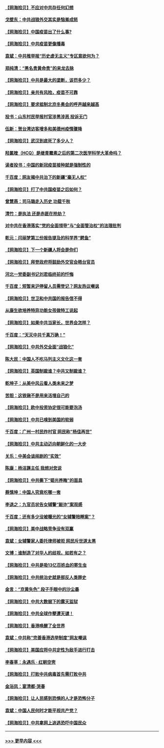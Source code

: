 #### [【网海拾贝】不应对中共存任何幻想](../pages/nsc993/n12881460.md?t=04160852) 
#### [戈壁东：中共战狼外交其实是恼羞成怒](../pages/nsc993/n12880392.md?t=04160852) 
#### [【网海拾贝】中国疫苗出了什么事?](../pages/nsc993/n12879124.md?t=04160852) 
#### [【网海拾贝】中共疫苗更像播毒](../pages/nsc993/n12876631.md?t=04160852) 
#### [袁斌：中共推举报“历史虚无主义”专区意欲何为？](../pages/nsc993/n12876530.md?t=04160852) 
#### [郑纯清：“黑名贵黄命贵”的来龙去脉](../pages/nsc993/n12875589.md?t=04160852) 
#### [【网海拾贝】中共是最大的垄断，该罚多少？](../pages/nsc993/n12874006.md?t=04160852) 
#### [【网海拾贝】亲共有风险，疫苗不可靠](../pages/nsc993/n12872224.md?t=04160852) 
#### [【网海拾贝】要求抵制北京冬奥会的呼声越来越高](../pages/nsc993/n12868962.md?t=04160852) 
#### [投书：山东村民举报村官涉黑涉恶 投诉无门](../pages/nsc993/n12869726.md?t=04160852) 
#### [伍新：贺台湾访客增多和美德州疫情骤降](../pages/nsc993/n12865651.md?t=04160852) 
#### [【网海拾贝】武汉到底死了多少人？](../pages/nsc993/n12863707.md?t=04160852) 
#### [羟氯喹（HCQ）是继青霉素之后的第二次医学科学大革命吗？](../pages/nsc993/n12638564.md?t=04160852) 
#### [读者投书：中国的新冠疫苗接种就是强制性的](../pages/nsc993/n12859932.md?t=04160852) 
#### [千百度：网友揭中共治下的新疆“毫无人权”](../pages/nsc993/n12858385.md?t=04160852) 
#### [【网海拾贝】打了中共国疫苗之后如何？](../pages/nsc993/n12857866.md?t=04160852) 
#### [曾慧燕：司马璐走入历史 功载千秋](../pages/nsc993/n12856996.md?t=04160852) 
#### [清竹：是执法 还是赤匪在抢劫？](../pages/nsc993/n12856952.md?t=04160852) 
#### [对中共在香港落实“党的全面领导”与“全面管治权”的法理批判](../pages/nsc993/n12856929.md?t=04160852) 
#### [乾元：闫丽梦第三份报告提及的科学界“鳄鱼”](../pages/nsc993/n12855985.md?t=04160852) 
#### [【网海拾贝】下一个新疆人将会是你们](../pages/nsc993/n12855864.md?t=04160852) 
#### [【网海拾贝】拜登政府将鼓励外交官会晤台官员](../pages/nsc993/n12853615.md?t=04160852) 
#### [河北一党委副书记刘君临终前的忏悔](../pages/nsc993/n12849420.md?t=04160852) 
#### [千百度：短暂来沪停留人员需登记？网友热议嘲讽](../pages/nsc993/n12853497.md?t=04160852) 
#### [【网海拾贝】世卫和中共国的报告信不得](../pages/nsc993/n12850902.md?t=04160852) 
#### [从康生欲培养特异功能女孩做特工说起](../pages/nsc993/n12849289.md?t=04160852) 
#### [【网海拾贝】如果中共当家长，世界会怎样？](../pages/nsc993/n12848436.md?t=04160852) 
#### [千百度：“天灭中共千真万确！”](../pages/nsc993/n12845659.md?t=04160852) 
#### [【网海拾贝】中共外交全面“战狼化”](../pages/nsc993/n12845607.md?t=04160852) 
#### [陈大民：中国人不吃马列主义文化这一套](../pages/nsc993/n12842496.md?t=04160852) 
#### [【网海拾贝】英国制裁谁？中共又制裁谁？](../pages/nsc993/n12840909.md?t=04160852) 
#### [乾坤子：从美中风云看人类未来之梦](../pages/nsc993/n12840590.md?t=04160852) 
#### [苦胆：这铁锹不是用来活埋自己的](../pages/nsc993/n12839512.md?t=04160852) 
#### [【网海拾贝】欧中投资协定很可能要泡汤](../pages/nsc993/n12835122.md?t=04160852) 
#### [【网海拾贝】中共已嗅到美国的软弱](../pages/nsc993/n12832411.md?t=04160852) 
#### [千百度：广州一村民炸村官 网民称“杨佳再世”](../pages/nsc993/n12832380.md?t=04160852) 
#### [【网海拾贝】中共主动迈向朝鲜化的一大步](../pages/nsc993/n12829887.md?t=04160852) 
#### [关乐：中美会谈闹剧的“实效”](../pages/nsc993/n12826698.md?t=04160852) 
#### [陈康：杨洁篪主任  我想对您说](../pages/nsc993/n12826609.md?t=04160852) 
#### [【网海拾贝】中共撕下“韬光养晦”的面具](../pages/nsc993/n12826459.md?t=04160852) 
#### [蔡慎坤：中国人究竟吃哪一套](../pages/nsc993/n12826010.md?t=04160852) 
#### [李退之：九官员状告女辅警“敲诈”案观感](../pages/nsc993/n12823984.md?t=04160852) 
#### [千百度：还有多少没被曝光的“女辅警陪睡案”？](../pages/nsc993/n12822136.md?t=04160852) 
#### [【网海拾贝】美中战略竞争没有双赢](../pages/nsc993/n12822105.md?t=04160852) 
#### [袁斌：女辅警家人委托律师被拒 网民斥世道太黑](../pages/nsc993/n12822004.md?t=04160852) 
#### [文博：谁制造了对华人的歧视，如若有之？](../pages/nsc993/n12821635.md?t=04160852) 
#### [【网海拾贝】中共是吸13亿百姓血的寄生虫](../pages/nsc993/n12819191.md?t=04160852) 
#### [【网海拾贝】中共统治史就是部反人类罪史](../pages/nsc993/n12816738.md?t=04160852) 
#### [金言：“京黄失色” 段子手眼中的沙尘暴](../pages/nsc993/n12815700.md?t=04160852) 
#### [【网海拾贝】中共大数据下的露天监狱](../pages/nsc993/n12811075.md?t=04160852) 
#### [【网海拾贝】中共全球作孽遭天谴！](../pages/nsc993/n12810258.md?t=04160852) 
#### [【网海拾贝】香港唤醒了全世界](../pages/nsc993/n12809100.md?t=04160852) 
#### [袁斌：中共称“完善香港选举制度”网友嘲讽](../pages/nsc993/n12808994.md?t=04160852) 
#### [【网海拾贝】美国应将中共定性为敌手进行打击](../pages/nsc993/n12806870.md?t=04160852) 
#### [李春草：永遇乐 · 红朝空壳](../pages/nsc993/n12805365.md?t=04160852) 
#### [【网海拾贝】打败中共病毒首先需打败中共](../pages/nsc993/n12803930.md?t=04160852) 
#### [金浴凤：宴清都‧哭春](../pages/nsc993/n12801601.md?t=04160852) 
#### [【网海拾贝】让人民感到恐惧的人才是恐怖分子](../pages/nsc993/n12799347.md?t=04160852) 
#### [袁斌：中国人民何时才能平视共产党？](../pages/nsc993/n12799306.md?t=04160852) 
#### [【网海拾贝】中共拿网上追逃恐吓中国民众](../pages/nsc993/n12796905.md?t=04160852) 

----
#### [ >>> 更早内容 <<< ](../indexes/nsc993-earlier.md)
